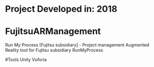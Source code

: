 # Project Developed in: 2018

# FujitsuARManagement  
Run My Process [Fujitsu subsidiary] - Project management Augmented Reality tool for Fujitsu subsidiary RunMyProcess

#Tools
Unity 
Vuforia
